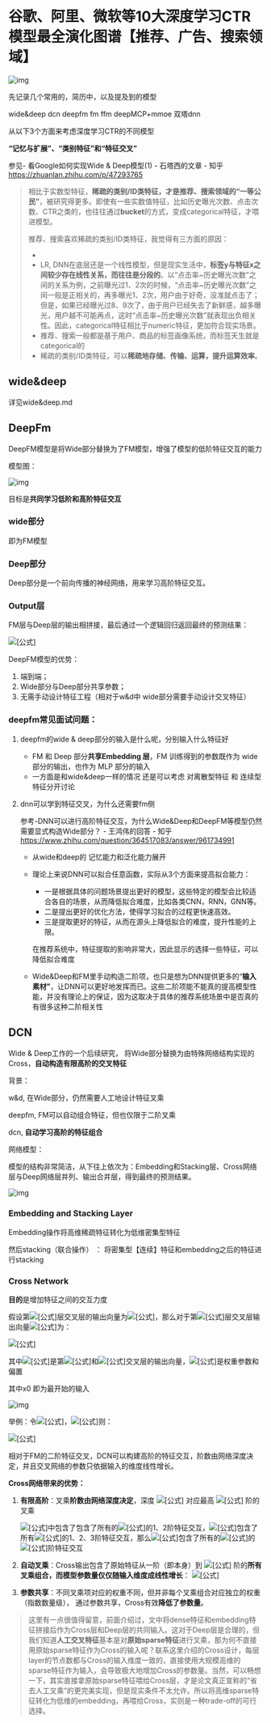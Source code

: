 # 谷歌、阿里、微软等10大深度学习CTR模型最全演化图谱【推荐、广告、搜索领域】

![img](https://pic1.zhimg.com/80/v2-763b523bd17349cd6cfecae2765db3d5_720w.jpg)



先记录几个常用的，简历中，以及提及到的模型

wide&deep dcn deepfm fm ffm  deepMCP+mmoe  双塔dnn 



从以下3个方面来考虑深度学习CTR的不同模型

**“记忆与扩展”、“类别特征”和“特征交叉”** 

参见- 看Google如何实现Wide & Deep模型(1) - 石塔西的文章 - 知乎 https://zhuanlan.zhihu.com/p/47293765

> 相比于实数型特征，**稀疏的类别/ID类特征，才是推荐、搜索领域的“一等公民”**，被研究得更多。即使有一些实数值特征，比如历史曝光次数、点击次数、CTR之类的，也往往通过**bucket**的方式，变成categorical特征，才喂进模型。
>
> 
>
> 推荐、搜索喜欢稀疏的类别/ID类特征，我觉得有三方面的原因：
>
> - 
> - LR, DNN在底层还是一个线性模型，但是现实生活中，**标签y与特征x之间较少存在线性关系，而往往是分段的**。以“点击率~历史曝光次数”之间的关系为例，之前曝光过1、2次的时候，“点击率~历史曝光次数”之间一般是正相关的，再多曝光1、2次，用户由于好奇，没准就点击了；但是，如果已经曝光过8、9次了，由于用户已经失去了新鲜感，越多曝光，用户越不可能再点，这时“点击率~历史曝光次数”就表现出负相关性。因此，categorical特征相比于numeric特征，更加符合现实场景。
> - 推荐、搜索一般都是基于用户、商品的标签画像系统，而标签天生就是categorical的
> - 稀疏的类别/ID类特征，可以**稀疏地存储、传输、运算，提升运算效率**。



## wide&deep

详见wide&deep.md






## DeepFm

DeepFM模型是将Wide部分替换为了FM模型，增强了模型的低阶特征交互的能力

模型图：

![img](https://pic2.zhimg.com/v2-e668f7ba05aad55f684e06af5a19a45d_b.jpg)

目标是**共同学习低阶和高阶特征交互**



### wide部分

即为FM模型 



### **Deep部分**

Deep部分是一个前向传播的神经网络，用来学习高阶特征交互。



### **Output层**

FM层与Deep层的输出相拼接，最后通过一个逻辑回归返回最终的预测结果：

![[公式]](https://www.zhihu.com/equation?tex=%5Chat+y%3Dsigmoid%28y_%7BFM%7D%2By_%7BDNN%7D%29+%5C%5C)

DeepFM模型的优势：

1. 端到端；
2. Wide部分与Deep部分共享参数；
3. 无需手动设计特征工程（相对于w&d中 wide部分需要手动设计交叉特征）



### deepfm常见面试问题：

1. deepfm的wide & deep部分的输入是什么呢，分别输入什么特征好

   - FM 和 Deep 部分**共享Embedding 层**，FM 训练得到的参数既作为 wide 部分的输出，也作为 MLP 部分的输入 
   - 一方面是和wide&deep一样的情况 还是可以考虑 对离散型特征 和 连续型特征分开讨论  

2. dnn可以学到特征交叉，为什么还需要fm侧 

   参考-DNN可以进行高阶特征交互，为什么Wide&Deep和DeepFM等模型仍然需要显式构造Wide部分？ - 王鸿伟的回答 - 知乎 https://www.zhihu.com/question/364517083/answer/961734991 

   - 从wide和deep的 记忆能力和泛化能力展开 

   - 理论上来说DNN可以拟合任意函数，实际从3个方面来提高拟合能力：

     - 一是根据具体的问题场景提出更好的模型，这些特定的模型会比较适合各自的场景，从而降低拟合难度，比如各类CNN，RNN，GNN等。
     - 二是提出更好的优化方法，使得学习拟合的过程更快速高效。
     - 三是提取更好的特征，从而在源头上降低拟合的难度，提升性能的上限。

     在推荐系统中，特征提取的影响非常大，因此显示的选择一些特征，可以降低拟合难度

   - Wide&Deep和FM里手动构造二阶项，也只是想为DNN提供更多的“**输入素材”**，让DNN可以更好地发挥而已。这些二阶项能不能真的提高模型性能，并没有理论上的保证，因为这取决于具体的推荐系统场景中是否真的有很多这种二阶相关性



## DCN

 Wide & Deep工作的一个后续研究， 将Wide部分替换为由特殊网络结构实现的Cross，**自动构造有限高阶的交叉特征**



背景：

w&d, 在Wide部分，仍然需要人工地设计特征叉乘

deepfm, FM可以自动组合特征，但也仅限于二阶叉乘

dcn, **自动学习高阶的特征组合**



网络模型：

模型的结构非常简洁，从下往上依次为：Embedding和Stacking层、Cross网络层与Deep网络层并列、输出合并层，得到最终的预测结果。

![img](https://pic4.zhimg.com/80/v2-d80939a10d6dde95859fa1f13866f02f_720w.jpg)



### **Embedding and Stacking Layer**

Embedding操作将高维稀疏特征转化为低维密集型特征 

然后stacking（联合操作） ： 将密集型【连续】特征和embedding之后的特征进行stacking



### **Cross Network**

**目的**是增加特征之间的交互力度



假设第![[公式]](https://www.zhihu.com/equation?tex=l)层交叉层的输出向量为![[公式]](https://www.zhihu.com/equation?tex=%5Cmathbf%7Bx%7D_l+)，那么对于第![[公式]](https://www.zhihu.com/equation?tex=l%2B1)层交叉层输出向量![[公式]](https://www.zhihu.com/equation?tex=%5Cmathbf%7Bx%7D_%7Bl%2B1%7D)为：

![[公式]](https://www.zhihu.com/equation?tex=%5Cmathbf%7Bx%7D_%7Bl%2B1%7D%3D%5Cmathbf%7Bx%7D_0%5Cmathbf%7Bx%7D_%7Bl%7D%5ET%5Cmathbf%7Bw%7D_l%2B%5Cmathbf%7Bb%7D_l%2B%5Cmathbf%7Bx%7D_l%3Df%28%5Cmathbf%7Bx%7D_l%2C%5Cmathbf%7Bw%7D_l%2C%5Cmathbf%7Bb%7D_l%29%2B%5Cmathbf%7Bx%7D_l+%5C%5C)

其中![[公式]](https://www.zhihu.com/equation?tex=%5Cmathbf%7Bx%7D_%7Bl%7D%2C%5Cmathbf%7Bx%7D_%7Bl%2B1%7D+%5Cin+%5Cmathbb%7BR%7D%5Ed)是第![[公式]](https://www.zhihu.com/equation?tex=l)和![[公式]](https://www.zhihu.com/equation?tex=l%2B1)交叉层的输出向量，![[公式]](https://www.zhihu.com/equation?tex=%5Cmathbf%7Bw%7D_l%2C%5Cmathbf%7Bb%7D_l%5Cin+%5Cmathbb%7BR%7D%5Ed)是权重参数和偏置

其中x0 即为最开始的输入

![img](https://picb.zhimg.com/80/v2-80bc51c7906c1f10f514b851afbcc190_720w.jpg)

举例：令![[公式]](https://www.zhihu.com/equation?tex=x_0%3D%5Bx_0%5E1%2Cx_0%5E2%5D%5ET)，![[公式]](https://www.zhihu.com/equation?tex=b_i%3D0)则：

![[公式]](https://www.zhihu.com/equation?tex=%5Cbegin%7Barray%7D%7Bl%7D%5C%5C+%5Cmathbf%7Bx%7D_1+%26%3D%5Cmathbf%7Bx%7D_0%2A%5Cmathbf%7Bx%7D_0%5ET%2A%5Cmathbf%7Bw%7D_0%2B%5Cmathbf%7Bx%7D_0%5C%5C+%26%3D%5Bx_0%5E1%2Cx_0%5E2%5D%5ET%2A%5Bx_0%5E1%2Cx_0%5E2%5D%2A%5Bw_0%5E1%2Cw_0%5E2%5D%2B%5Bx_0%5E1%2Cx_0%5E2%5D%5ET%5C%5C+%26%3D%5Bw_0%5E1%28x_0%5E1%29%5E2%2Bw_0%5E2x_0%5E1x_0%5E2%2Bx_0%5E1%2Cw_0%5E1x_0%5E1x_0%5E2%2Bw_0%5E2%28x_0%5E2%29%5E2%2Bx_0%5E2%5D%5ET%5C%5C+%5Cmathbf%7Bx%7D_2+%26%3D%5Cmathbf%7Bx%7D_0%2A%5Cmathbf%7Bx%7D_1%5ET%2A%5Cmathbf%7Bw%7D_1%2B%5Cmathbf%7Bx%7D_1%5C%5C+%26%3D%5Bw_1%5E1x_0%5E1x_1%5E1%2Bw_1%5E2x_0%5E1x_1%5E2%2Bx_1%5E1%2Cw_1%5E1x_0%5E2x_1%5E1%2Bw_1%5E2x_0%5E2x_1%5E2%2Bx_1%5E2%5D%5ET%5C%5C+%26%3D%5Bw_1%5E1x_0%5E1%28w_0%5E1%28x_0%5E1%29%5E2%2Bw_0%5E2x_0%5E1x_0%5E2%2Bx_0%5E1%29%2Bw_1%5E2x_0%5E1%28w_0%5E1x_0%5E1x_0%5E2%2Bw_0%5E2%28x_0%5E2%29%5E2%2Bx_0%5E2%29%2Bw_0%5E1%28x_0%5E1%29%5E2%2Bw_0%5E2x_0%5E1x_0%5E2%2Bx_0%5E1%2C......%5D%5ET+%5Cend%7Barray%7D+%5C%5C)

相对于FM的二阶特征交叉，DCN可以构建高阶的特征交互，阶数由网络深度决定，并且交叉网络的参数只依据输入的维度线性增长。

**Cross网络带来的优势：**

1.  **有限高阶**：叉乘**阶数由网络深度决定**，深度 ![[公式]](https://www.zhihu.com/equation?tex=L_c) 对应最高 ![[公式]](https://www.zhihu.com/equation?tex=L_c%2B1+) 阶的叉乘  

    ![[公式]](https://www.zhihu.com/equation?tex=%5Cmathbf%7Bx%7D_1)中包含了包含了所有的![[公式]](https://www.zhihu.com/equation?tex=%5Cmathbf%7Bx%7D_0)的1、2阶特征交互，![[公式]](https://www.zhihu.com/equation?tex=%5Cmathbf%7Bx%7D_2)包含了所有![[公式]](https://www.zhihu.com/equation?tex=%5Cmathbf%7Bx%7D_0%2C%5Cmathbf%7Bx%7D_1)的1、2、3阶特征交互，那么![[公式]](https://www.zhihu.com/equation?tex=%5Cmathbf%7Bx%7D_%7Bl%2B1%7D)包含了所有的![[公式]](https://www.zhihu.com/equation?tex=%5Cmathbf%7Bx%7D_0%2C%5Cmathbf%7Bx%7D_1%2C...%2C%5Cmathbf%7Bx%7D_%7Bl%7D)的![[公式]](https://www.zhihu.com/equation?tex=1%EF%BD%9El%2B2)阶特征交互

2. **自动叉乘**：Cross输出包含了原始特征从一阶（即本身）到 ![[公式]](https://www.zhihu.com/equation?tex=L_c%2B1+) 阶的**所有叉乘组合，**而模型参数量仅仅随输入维度成**线性增长**： ![[公式]](https://www.zhihu.com/equation?tex=2%2Ad%2AL_c)

3. **参数共享**：不同叉乘项对应的权重不同，但并非每个叉乘组合对应独立的权重（指数数量级）， 通过参数共享，Cross有效**降低了参数量**。

> 这里有一点很值得留意，前面介绍过，文中将dense特征和embedding特征拼接后作为Cross层和Deep层的共同输入。这对于Deep层是合理的，但我们知道**人工交叉特征**基本是对**原始sparse特征**进行叉乘，那为何不直接用原始sparse特征作为Cross的输入呢？联系这里介绍的Cross设计，每层layer的节点数都与Cross的输入维度一致的，直接使用大规模高维的sparse特征作为输入，会导致极大地增加Cross的参数量。当然，可以畅想一下，其实直接拿原始sparse特征喂给Cross层，才是论文真正宣称的“省去人工叉乘”的更完美实现，但是现实条件不太允许。所以将高维sparse特征转化为低维的embedding，再喂给Cross，实则是一种trade-off的可行选择。